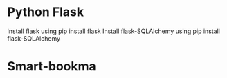 # Python Flask
Install flask using pip install flask
Install flask-SQLAlchemy using pip install flask-SQLAlchemy
# Smart-bookma
